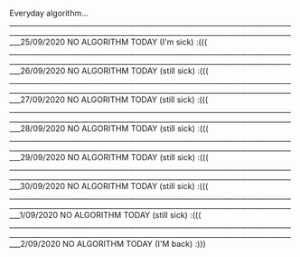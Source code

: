 Everyday algorithm...  _______________________________________________________________________________________________________________________________________________________________25/09/2020 NO ALGORITHM TODAY (I'm sick)  :(((          
 _______________________________________________________________________________________________________________________________________________________________26/09/2020 NO ALGORITHM TODAY (still sick)  :(((         
 _______________________________________________________________________________________________________________________________________________________________27/09/2020 NO ALGORITHM TODAY (still sick)  :(((         
 _______________________________________________________________________________________________________________________________________________________________28/09/2020 NO ALGORITHM TODAY (still sick)  :(((         
 _______________________________________________________________________________________________________________________________________________________________29/09/2020 NO ALGORITHM TODAY (still sick)  :(((         
 _______________________________________________________________________________________________________________________________________________________________30/09/2020 NO ALGORITHM TODAY (still sick)  :(((         
 _______________________________________________________________________________________________________________________________________________________________1/09/2020 NO ALGORITHM TODAY (still sick)  :(((         
 _______________________________________________________________________________________________________________________________________________________________2/09/2020 NO ALGORITHM TODAY (I'M back)  :)))         
